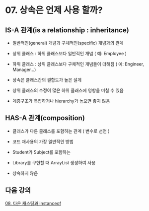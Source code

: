 # 07. 상속은 언제 사용 할까?

## IS-A 관계(is a relationship : inheritance)

- 일반적인(general) 개념과 구체적인(specific) 개념과의 관계

- 상위 클래스 : 하위 클래스보다 일반적인 개념 ( 예: Employee )
- 하위 클래스 : 상위 클래스보다 구체적인 개념들이 더해짐 ( 예: Engineer, Manager...)

- 상속은 클래스간의 결합도가 높은 설계 

- 상위 클래스의 수정이 많은 하위 클래스에 영향을 미칠 수 있음

- 계층구조가 복잡하거나 hierarchy가 높으면 좋지 않음

## HAS-A 관계(composition) 

- 클래스가 다른 클래스를 포함하는 관계 ( 변수로 선언 )

- 코드 재사용의 가장 일반적인 방법

- Student가 Subject를 포함하는

- Library를 구현할 때 ArrayList 생성하여 사용

- 상속하지 않음

## 다음 강의
[08. 다운 캐스팅과 instanceof](../08.%20%EB%8B%A4%EC%9A%B4%20%EC%BA%90%EC%8A%A4%ED%8C%85%EA%B3%BC%20%20instanceof/)
